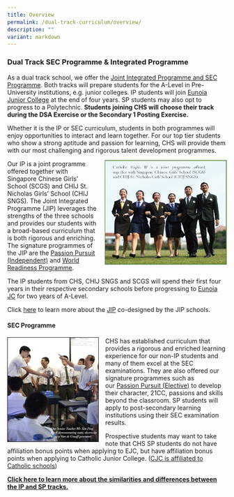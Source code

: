 ```yaml
---
title: Overview
permalink: /dual-track-curriculum/overview/
description: ""
variant: markdown
---
```

### Dual Track SEC Programme &amp; Integrated Programme

As a dual track school, we offer the [Joint Integrated Programme and SEC Programme](/dual-track-curriculum/comparing-ip-and-sp/). Both tracks will prepare students for the A-Level in Pre-University institutions, e.g. junior colleges. IP students will join [Eunoia Junior College](https://www.eunoiajc.moe.edu.sg/) at the end of four years. SP students may also opt to progress to a Polytechnic.&nbsp;**Students joining CHS will choose their track during the DSA Exercise or the Secondary 1  Posting Exercise.**

Whether it is the IP or SEC curriculum, students in both programmes will enjoy opportunities to interact and learn together. For our top tier students who show a strong aptitude and passion for learning, CHS will provide them with our most challenging and rigorous talent development programmes.

<img src="/images/dtp1.png" style="width:280px;height:240px;margin-left:15px;" align="right"> Our IP is a joint programme offered together with Singapore Chinese Girls’ School (SCGS) and CHIJ St. Nicholas Girls’ School (CHIJ SNGS). The Joint Integrated Programme (JIP) leverages the strengths of the three schools and provides our students with a broad-based&nbsp;curriculum&nbsp;that is both rigorous and enriching. The signature programmes of the JIP are the&nbsp;[Passion Pursuit (Independent)](/secondary/Distinctive-Programmes/passion-pursuit/independent/)&nbsp;and&nbsp;[World Readiness Programme](/secondary/Distinctive-Programmes/world-readiness-programme/).

The IP students from CHS, CHIJ SNGS and SCGS will spend their first four years in their respective secondary schools before progressing to [Eunoia JC](https://www.eunoiajc.moe.edu.sg/) for two years of A-Level. 

Click&nbsp;[here](/dual-track-curriculum/Integrated-Programme/overview/)&nbsp;to learn more about the&nbsp;[JIP](/dual-track-curriculum/Integrated-Programme/overview/)&nbsp;co-designed by the JIP schools.



#### SEC Programme

<img src="/images/dtp3.png" style="width:210px;height:240px;margin-right:15px;" align="left"> CHS has established curriculum that provides a rigorous and enriched&nbsp;learning experience for our non-IP students and many of them  excel at the SEC examinations. They are also offered our signature programmes such as our&nbsp;[Passion Pursuit (Elective)](/secondary/Distinctive-Programmes/passion-pursuit/elective/)&nbsp;to develop their character, 21CC, passions and skills beyond the classroom. SP students will apply to post-secondary learning institutions using their SEC examination results.

Prospective students may want to take note that CHS SP students do not have affiliation&nbsp;bonus points when applying to EJC, but have affiliation bonus points when applying to Catholic Junior College. ([CJC is affiliated to Catholic schools](https://cjc.moe.edu.sg/))

**[Click here to learn more about the similarities and differences between the IP and SP tracks.](/dual-track-curriculum/comparing-ip-and-sp/)**